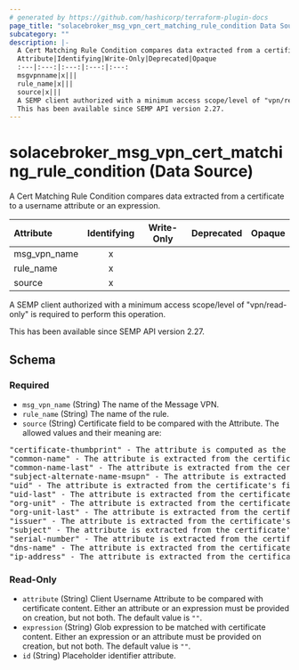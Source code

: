 ```yaml
---
# generated by https://github.com/hashicorp/terraform-plugin-docs
page_title: "solacebroker_msg_vpn_cert_matching_rule_condition Data Source - solacebroker"
subcategory: ""
description: |-
  A Cert Matching Rule Condition compares data extracted from a certificate to a username attribute or an expression.
  Attribute|Identifying|Write-Only|Deprecated|Opaque
  :---|:---:|:---:|:---:|:---:
  msgvpnname|x|||
  rule_name|x|||
  source|x|||
  A SEMP client authorized with a minimum access scope/level of "vpn/read-only" is required to perform this operation.
  This has been available since SEMP API version 2.27.
---
```


# solacebroker_msg_vpn_cert_matching_rule_condition (Data Source)

A Cert Matching Rule Condition compares data extracted from a certificate to a username attribute or an expression.


Attribute|Identifying|Write-Only|Deprecated|Opaque
:---|:---:|:---:|:---:|:---:
msg_vpn_name|x|||
rule_name|x|||
source|x|||



A SEMP client authorized with a minimum access scope/level of "vpn/read-only" is required to perform this operation.

This has been available since SEMP API version 2.27.



<!-- schema generated by tfplugindocs -->
## Schema

### Required

- `msg_vpn_name` (String) The name of the Message VPN.
- `rule_name` (String) The name of the rule.
- `source` (String) Certificate field to be compared with the Attribute. The allowed values and their meaning are:

<pre>
"certificate-thumbprint" - The attribute is computed as the SHA-1 hash over the entire DER-encoded contents of the client certificate.
"common-name" - The attribute is extracted from the certificate's first instance of the Common Name attribute in the Subject DN.
"common-name-last" - The attribute is extracted from the certificate's last instance of the Common Name attribute in the Subject DN.
"subject-alternate-name-msupn" - The attribute is extracted from the certificate's Other Name type of the Subject Alternative Name and must have the msUPN signature.
"uid" - The attribute is extracted from the certificate's first instance of the User Identifier attribute in the Subject DN.
"uid-last" - The attribute is extracted from the certificate's last instance of the User Identifier attribute in the Subject DN.
"org-unit" - The attribute is extracted from the certificate's first instance of the Org Unit attribute in the Subject DN.
"org-unit-last" - The attribute is extracted from the certificate's last instance of the Org Unit attribute in the Subject DN.
"issuer" - The attribute is extracted from the certificate's Issuer DN.
"subject" - The attribute is extracted from the certificate's Subject DN.
"serial-number" - The attribute is extracted from the certificate's Serial Number.
"dns-name" - The attribute is extracted from the certificate's Subject Alt Name DNS Name.
"ip-address" - The attribute is extracted from the certificate's Subject Alt Name IP Address.
</pre>

### Read-Only

- `attribute` (String) Client Username Attribute to be compared with certificate content. Either an attribute or an expression must be provided on creation, but not both. The default value is `""`.
- `expression` (String) Glob expression to be matched with certificate content. Either an expression or an attribute must be provided on creation, but not both. The default value is `""`.
- `id` (String) Placeholder identifier attribute.
